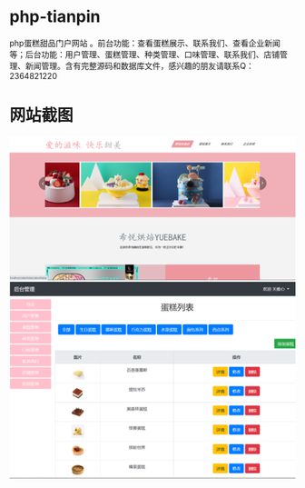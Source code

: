 # php-tianpin
php蛋糕甜品门户网站 。前台功能：查看蛋糕展示、联系我们、查看企业新闻等；后台功能：用户管理、蛋糕管理、种类管理、口味管理、联系我们、店铺管理、新闻管理。含有完整源码和数据库文件，感兴趣的朋友请联系Q：2364821220
# 网站截图
![image](https://github.com/hzl0898/php-tianpin/blob/main/首页.png)
![image](https://github.com/hzl0898/php-tianpin/blob/main/蛋糕管理.png)
